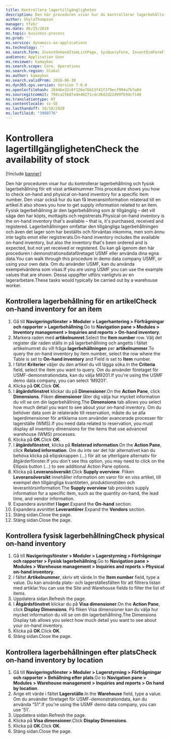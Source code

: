 ```yaml
---
title: Kontrollera lagertillgängligheten
description: Den här proceduren visar hur du kontrollerar lagerbehållning och fysisk lagerbehållning för ett visst artikelnummer.
author: ShylaThompson
manager: tfehr
ms.date: 06/25/2019
ms.topic: business-process
ms.prod: ''
ms.service: dynamics-ax-applications
ms.technology: ''
ms.search.form: InventOnHandItemListPage, SysQueryForm, InventDimParmFixed, InventSupply, DefaultDashboard, WHSInventPhysicalOnhand, WHSOnHand, InventOnhandItem
audience: Application User
ms.reviewer: kamaybac
ms.search.scope: Core, Operations
ms.search.region: Global
ms.author: kamaybac
ms.search.validFrom: 2016-06-30
ms.dyn365.ops.version: Version 7.0.0
ms.openlocfilehash: 28446e32c8f126e76b13f41f379ecf994a7b7a0d
ms.sourcegitcommit: 708ca25687a4e48271cdcd6d2d22d99fb94cf140
ms.translationtype: HT
ms.contentlocale: sv-SE
ms.lasthandoff: 10/10/2020
ms.locfileid: "3980776"
---
```

# <a name="check-the-availability-of-stock"></a><span data-ttu-id="b4d9d-103">Kontrollera lagertillgängligheten</span><span class="sxs-lookup"><span data-stu-id="b4d9d-103">Check the availability of stock</span></span>

[!include [banner](../../includes/banner.md)]

<span data-ttu-id="b4d9d-104">Den här proceduren visar hur du kontrollerar lagerbehållning och fysisk lagerbehållning för ett visst artikelnummer.</span><span class="sxs-lookup"><span data-stu-id="b4d9d-104">This procedure shows you how to check on-hand and physical on-hand inventory for a specific item number.</span></span> <span data-ttu-id="b4d9d-105">Den visar också hur du kan få leveransinformation relaterad till en artikel.</span><span class="sxs-lookup"><span data-stu-id="b4d9d-105">It also shows you how to get supply information related to an item.</span></span> <span data-ttu-id="b4d9d-106">Fysisk lagerbehållning är den lagerbehållning som är tillgänglig – det vill säga den har köpts, mottagits och registrerats.</span><span class="sxs-lookup"><span data-stu-id="b4d9d-106">Physical on-hand inventory is the on-hand inventory that's available – that is, it's purchased, received and registered.</span></span> <span data-ttu-id="b4d9d-107">Lagerbehållningen omfattar den tillgängliga lagerbehållningen och även det lager som har beställts och förväntas inkomma, men som ännu inte tagits emot eller registrerats.</span><span class="sxs-lookup"><span data-stu-id="b4d9d-107">On-hand inventory includes the available on-hand inventory, but also the inventory that's been ordered and is expected, but not yet received or registered.</span></span> <span data-ttu-id="b4d9d-108">Du kan gå igenom den här proceduren i demonstrationsdataföretaget USMF eller använda dina egna data.</span><span class="sxs-lookup"><span data-stu-id="b4d9d-108">You can walk through this procedure in demo data company USMF, or using your own data.</span></span> <span data-ttu-id="b4d9d-109">Om du använder USMF, kan du använda exempelvärdena som visas.</span><span class="sxs-lookup"><span data-stu-id="b4d9d-109">If you are using USMF you can use the example values that are shown.</span></span> <span data-ttu-id="b4d9d-110">Dessa uppgifter utförs vanligtvis av en lagerarbetare.</span><span class="sxs-lookup"><span data-stu-id="b4d9d-110">These tasks would typically be carried out by a warehouse worker.</span></span>


## <a name="check-on-hand-inventory-for-an-item"></a><span data-ttu-id="b4d9d-111">Kontrollera lagerbehållning för en artikel</span><span class="sxs-lookup"><span data-stu-id="b4d9d-111">Check on-hand inventory for an item</span></span>
1. <span data-ttu-id="b4d9d-112">Gå till **Navigeringsfönster > Moduler > Lagerhantering > Förfrågningar och rapporter > Lagerbehållning**.</span><span class="sxs-lookup"><span data-stu-id="b4d9d-112">Go to **Navigation pane > Modules > Inventory management > Inquiries and reports > On-hand inventory**.</span></span>
2. <span data-ttu-id="b4d9d-113">Markera raden med **artikelnumret**.</span><span class="sxs-lookup"><span data-stu-id="b4d9d-113">Select the **Item number** row.</span></span> <span data-ttu-id="b4d9d-114">Välj det register där raden ställs in på lagerbehållning och angetts i fältet artikelnumret du vill fråga **lagerbehållningen** per **artikelnummer**.</span><span class="sxs-lookup"><span data-stu-id="b4d9d-114">To query the on-hand inventory by item number, select the row where the Table is set to **On-hand inventory** and Field is set to **Item** number.</span></span>
3. <span data-ttu-id="b4d9d-115">I fältet **Kriterier** väljer du den artikel du vill lägga söka.</span><span class="sxs-lookup"><span data-stu-id="b4d9d-115">In the **Criteria** field, select the item you want to query.</span></span> <span data-ttu-id="b4d9d-116">Om du använder företaget för USMF-demonstrationdata, kan du välja M9201.</span><span class="sxs-lookup"><span data-stu-id="b4d9d-116">If you're using the USMF demo data company, you can select 'M9201'.</span></span>  
4. <span data-ttu-id="b4d9d-117">Klicka på **OK**.</span><span class="sxs-lookup"><span data-stu-id="b4d9d-117">Click **OK**.</span></span>
5. <span data-ttu-id="b4d9d-118">I **åtgärdsfönstret** klickar du på **Dimensioner**.</span><span class="sxs-lookup"><span data-stu-id="b4d9d-118">On the **Action Pane**, click **Dimensions**.</span></span> <span data-ttu-id="b4d9d-119">Fliken **dimensioner** låter dig välja hur mycket information du vill se om din lagerbehållning.</span><span class="sxs-lookup"><span data-stu-id="b4d9d-119">The **Dimensions** tab allows you select how much detail you want to see about your on-hand inventory.</span></span> <span data-ttu-id="b4d9d-120">Om du behöver data som är relaterade till reservation, måste du se alla lagerdimensioner för artiklarna som använder avancerade processer för lagerställe (WMS).</span><span class="sxs-lookup"><span data-stu-id="b4d9d-120">If you need data related to reservation, you must display all inventory dimensions for the items that use advanced warehouse (WMS) processes.</span></span>
6. <span data-ttu-id="b4d9d-121">Klicka på **OK**.</span><span class="sxs-lookup"><span data-stu-id="b4d9d-121">Click **OK**.</span></span>
7. <span data-ttu-id="b4d9d-122">I **åtgärdsfönstret**, klicka på **Relaterad information**.</span><span class="sxs-lookup"><span data-stu-id="b4d9d-122">On the **Action Pane**, click **Related information**.</span></span> <span data-ttu-id="b4d9d-123">Om du inte ser det här alternativet kan du behöva klicka på ellipsknappen (…) för att se ytterligare alternativ för åtgärderfönster.</span><span class="sxs-lookup"><span data-stu-id="b4d9d-123">If you don't see this option, you may need to click on the Ellipsis button (…) to see additional Action Pane options.</span></span>
8. <span data-ttu-id="b4d9d-124">Klicka på **Leveransöversikt**.</span><span class="sxs-lookup"><span data-stu-id="b4d9d-124">Click **Supply overview**.</span></span> <span data-ttu-id="b4d9d-125">Fliken **Leveransöversikt** innehåller information om varor för en viss artikel, till exempel den tillgängliga kvantiteten, produktionstiden och leverantörsinformation.</span><span class="sxs-lookup"><span data-stu-id="b4d9d-125">The **Supply overview** tab provides supply information for a specific item, such as the quantity on-hand, the lead time, and vendor information.</span></span>  
9. <span data-ttu-id="b4d9d-126">Expandera avsnittet **I lager**.</span><span class="sxs-lookup"><span data-stu-id="b4d9d-126">Expand the **On-hand** section.</span></span>
10. <span data-ttu-id="b4d9d-127">Expandera avsnittet **Leverantörer**.</span><span class="sxs-lookup"><span data-stu-id="b4d9d-127">Expand the **Vendors** section.</span></span>
11. <span data-ttu-id="b4d9d-128">Stäng sidan.</span><span class="sxs-lookup"><span data-stu-id="b4d9d-128">Close the page.</span></span>
12. <span data-ttu-id="b4d9d-129">Stäng sidan.</span><span class="sxs-lookup"><span data-stu-id="b4d9d-129">Close the page.</span></span>

## <a name="check-physical-on-hand-inventory"></a><span data-ttu-id="b4d9d-130">Kontrollera fysisk lagerbehållning</span><span class="sxs-lookup"><span data-stu-id="b4d9d-130">Check physical on-hand inventory</span></span>
1. <span data-ttu-id="b4d9d-131">Gå till **Navigeringsfönster > Moduler > Lagerstyrning > Förfrågningar och rapporter > Fysisk lagerbehållning**.</span><span class="sxs-lookup"><span data-stu-id="b4d9d-131">Go to **Navigation pane > Modules > Warehouse management > Inquiries and reports > Physical on-hand inventory**.</span></span>
2. <span data-ttu-id="b4d9d-132">I fältet **Artikelnummer**, skriv ett värde.</span><span class="sxs-lookup"><span data-stu-id="b4d9d-132">In the **Item number** field, type a value.</span></span> <span data-ttu-id="b4d9d-133">Du kan använda plats- och lagerställesfälten för att filtrera listan med artiklar.</span><span class="sxs-lookup"><span data-stu-id="b4d9d-133">You can use the Site and Warehouse fields to filter the list of items.</span></span> 
3. <span data-ttu-id="b4d9d-134">Uppdatera sidan.</span><span class="sxs-lookup"><span data-stu-id="b4d9d-134">Refresh the page.</span></span>
4. <span data-ttu-id="b4d9d-135">I **Åtgärdsfönstret** klickar du på **Visa dimensioner**.</span><span class="sxs-lookup"><span data-stu-id="b4d9d-135">On the **Action Pane**, click **Display Dimensions**.</span></span> <span data-ttu-id="b4d9d-136">På fliken Visa dimensioner kan du välja hur mycket information du vill se om din lagerbehållning.</span><span class="sxs-lookup"><span data-stu-id="b4d9d-136">The Dimensions Display tab allows you select how much detail you want to see about your on-hand inventory.</span></span>
5. <span data-ttu-id="b4d9d-137">Klicka på **OK**.</span><span class="sxs-lookup"><span data-stu-id="b4d9d-137">Click **OK**.</span></span>
6. <span data-ttu-id="b4d9d-138">Stäng sidan.</span><span class="sxs-lookup"><span data-stu-id="b4d9d-138">Close the page.</span></span>

## <a name="check-on-hand-inventory-by-location"></a><span data-ttu-id="b4d9d-139">Kontrollera lagerbehållningen efter plats</span><span class="sxs-lookup"><span data-stu-id="b4d9d-139">Check on-hand inventory by location</span></span>
1. <span data-ttu-id="b4d9d-140">Gå till **Navigeringsfönster > Moduler > Lagerstyrning > Förfrågningar och rapporter > Behållning efter plats**.</span><span class="sxs-lookup"><span data-stu-id="b4d9d-140">Go to **Navigation pane > Modules > Warehouse management > Inquiries and reports > On hand by location**.</span></span>
2. <span data-ttu-id="b4d9d-141">Ange ett värde i fältet **Lagerställe**.</span><span class="sxs-lookup"><span data-stu-id="b4d9d-141">In the **Warehouse** field, type a value.</span></span> <span data-ttu-id="b4d9d-142">Om du använder företaget för USMF-demonstrationdata, kan du använda ”51".</span><span class="sxs-lookup"><span data-stu-id="b4d9d-142">If you're using the USMF demo data company, you can use '51'.</span></span>  
3. <span data-ttu-id="b4d9d-143">Uppdatera sidan.</span><span class="sxs-lookup"><span data-stu-id="b4d9d-143">Refresh the page.</span></span>
4. <span data-ttu-id="b4d9d-144">Klicka på **Visa dimensioner**.</span><span class="sxs-lookup"><span data-stu-id="b4d9d-144">Click **Display Dimensions**.</span></span>
5. <span data-ttu-id="b4d9d-145">Klicka på **OK**.</span><span class="sxs-lookup"><span data-stu-id="b4d9d-145">Click **OK**.</span></span>
6. <span data-ttu-id="b4d9d-146">Stäng sidan.</span><span class="sxs-lookup"><span data-stu-id="b4d9d-146">Close the page.</span></span>

